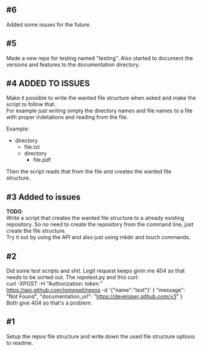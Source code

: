 ## #6 
Added some issues for the future.

## #5
Made a new repo for testing named "testing". Also started to document the versions and features to the documentation directory.

## #4 ADDED TO ISSUES
Make it possible to write the wanted file structure when asked and make the script to follow that.  
For example just writing simply the directory names and file names to a file with proper indetations and reading from the file.  
  
Example:
- directory
  - file.txt
  - directory
    - file.pdf
  
Then the script reads that from the file and creates the wanted file structure.

## #3 **Added to issues**
**TODO**:  
Write a script that creates the wanted file structure to a already existing repository. So no need to create the repository from the command line, just create the file structure.  
Try it out by using the API and also just using mkdir and touch commands.

## #2 
Did some test scripts and shit. Legit request keeps givin me 404 so that needs to be sorted out. 
The repotest.py and this curl:  
curl -XPOST -H "Authorization: token <token>" https://api.github.com/jomppeli/repos -d '{"name":"test"}'
{
  "message": "Not Found",
  "documentation_url": "https://developer.github.com/v3"
}  
Both give 404 so that's a problem.
## #1
Setup the repos file structure and write down the used file structure options to readme.
